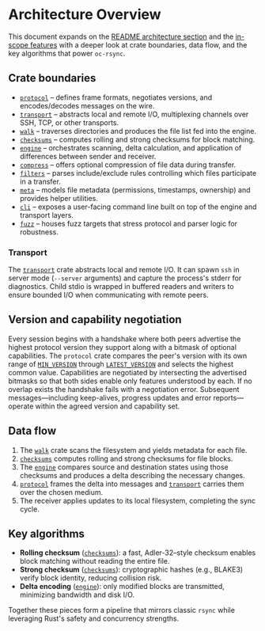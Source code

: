 # Architecture Overview

This document expands on the [README architecture section](../README.md#architecture)
and the [in-scope features](../README.md#in-scope-features) with a deeper look at
crate boundaries, data flow, and the key algorithms that power `oc-rsync`.

## Crate boundaries

- [`protocol`](../crates/protocol) – defines frame formats, negotiates versions,
  and encodes/decodes messages on the wire.
- [`transport`](../crates/transport) – abstracts local and remote I/O,
  multiplexing channels over SSH, TCP, or other transports.
- [`walk`](../crates/walk) – traverses directories and produces the file list
  fed into the engine.
- [`checksums`](../crates/checksums) – computes rolling and strong checksums for
  block matching.
- [`engine`](../crates/engine) – orchestrates scanning, delta calculation, and
  application of differences between sender and receiver.
- [`compress`](../crates/compress) – offers optional compression of file data
  during transfer.
- [`filters`](../crates/filters) – parses include/exclude rules controlling
  which files participate in a transfer.
- [`meta`](../crates/meta) – models file metadata (permissions, timestamps,
  ownership) and provides helper utilities.
- [`cli`](../crates/cli) – exposes a user-facing command line built on top of
  the engine and transport layers.
- [`fuzz`](../fuzz) – houses fuzz targets that stress protocol and parser
  logic for robustness.

### Transport

The [`transport`](../crates/transport) crate abstracts local and remote I/O.
It can spawn `ssh` in server mode (`--server` arguments) and capture the
process's stderr for diagnostics. Child stdio is wrapped in buffered readers and
writers to ensure bounded I/O when communicating with remote peers.

## Version and capability negotiation

Every session begins with a handshake where both peers advertise the highest
protocol version they support along with a bitmask of optional capabilities.
The `protocol` crate compares the peer's version with its own range of
[`MIN_VERSION`](../crates/protocol/src/lib.rs) through
[`LATEST_VERSION`](../crates/protocol/src/lib.rs) and selects the highest common
value. Capabilities are negotiated by intersecting the advertised bitmasks so
that both sides enable only features understood by each. If no overlap exists
the handshake fails with a negotiation error. Subsequent messages—including
keep-alives, progress updates and error reports—operate within the agreed
version and capability set.

## Data flow

1. The [`walk`](../crates/walk) crate scans the filesystem and yields metadata
   for each file.
2. [`checksums`](../crates/checksums) computes rolling and strong checksums for
   file blocks.
3. The [`engine`](../crates/engine) compares source and destination states using
   those checksums and produces a delta describing the necessary changes.
4. [`protocol`](../crates/protocol) frames the delta into messages and
   [`transport`](../crates/transport) carries them over the chosen medium.
5. The receiver applies updates to its local filesystem, completing the sync
   cycle.

## Key algorithms

- **Rolling checksum** ([`checksums`](../crates/checksums)): a fast,
  Adler-32–style checksum enables block matching without reading the entire
  file.
- **Strong checksum** ([`checksums`](../crates/checksums)): cryptographic hashes
  (e.g., BLAKE3) verify block identity, reducing collision risk.
- **Delta encoding** ([`engine`](../crates/engine)): only modified blocks are
  transmitted, minimizing bandwidth and disk I/O.

Together these pieces form a pipeline that mirrors classic `rsync` while
leveraging Rust's safety and concurrency strengths.
